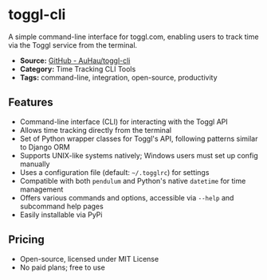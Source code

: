 # toggl-cli

A simple command-line interface for toggl.com, enabling users to track time via the Toggl service from the terminal.

- **Source:** [GitHub - AuHau/toggl-cli](https://github.com/AuHau/toggl-cli)
- **Category:** Time Tracking CLI Tools
- **Tags:** command-line, integration, open-source, productivity

## Features
- Command-line interface (CLI) for interacting with the Toggl API
- Allows time tracking directly from the terminal
- Set of Python wrapper classes for Toggl's API, following patterns similar to Django ORM
- Supports UNIX-like systems natively; Windows users must set up config manually
- Uses a configuration file (default: `~/.togglrc`) for settings
- Compatible with both `pendulum` and Python's native `datetime` for time management
- Offers various commands and options, accessible via `--help` and subcommand help pages
- Easily installable via PyPi

## Pricing
- Open-source, licensed under MIT License
- No paid plans; free to use

